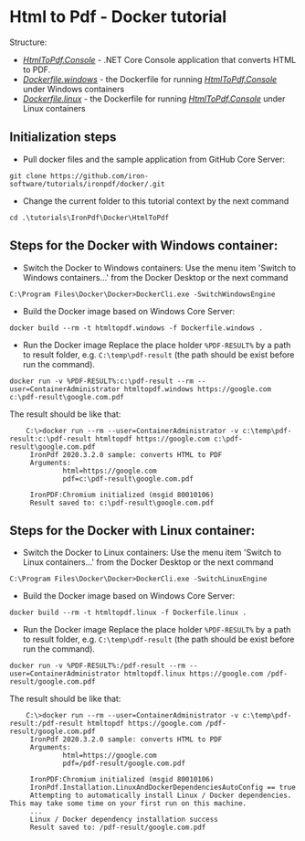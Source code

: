 # Html to Pdf - Docker tutorial

Structure:
  * [_HtmlToPdf.Console_][1] - .NET Core Console application that converts HTML to PDF.
  * [_Dockerfile.windows_][2] - the Dockerfile for running [_HtmlToPdf.Console_][1] under Windows containers
  * [_Dockerfile.linux_][3] - the Dockerfile for running [_HtmlToPdf.Console_][1] under Linux containers

## Initialization steps
  * Pull docker files and the sample application from GitHub Core Server:
```
git clone https://github.com/iron-software/tutorials/ironpdf/docker/.git
```

  * Change the current folder to this tutorial context by the next command
```
cd .\tutorials\IronPdf\Docker\HtmlToPdf
```

## Steps for the Docker with Windows container:
  * Switch the Docker to Windows containers:
Use the menu item 'Switch to Windows containers...' from the Docker Desktop or the next command
```
C:\Program Files\Docker\Docker>DockerCli.exe -SwitchWindowsEngine
```

  * Build the Docker image based on Windows Core Server:
```
docker build --rm -t htmltopdf.windows -f Dockerfile.windows .
```

  * Run the Docker image
Replace the place holder `%PDF-RESULT%` by a path to result folder, e.g. `C:\temp\pdf-result` (the path should be exist before run the command).
```
docker run -v %PDF-RESULT%:c:\pdf-result --rm --user=ContainerAdministrator htmltopdf.windows https://google.com c:\pdf-result\google.com.pdf
```

The result should be like that:
```
    C:\>docker run --rm --user=ContainerAdministrator -v c:\temp\pdf-result:c:\pdf-result htmltopdf https://google.com c:\pdf-result\google.com.pdf
     IronPdf 2020.3.2.0 sample: converts HTML to PDF
     Arguments:
             html=https://google.com
             pdf=c:\pdf-result\google.com.pdf
     
     IronPDF:Chromium initialized (msgid 80010106)
     Result saved to: c:\pdf-result\google.com.pdf
```

## Steps for the Docker with Linux container:
  * Switch the Docker to Linux containers:
Use the menu item 'Switch to Linux containers...' from the Docker Desktop or the next command
```
C:\Program Files\Docker\Docker>DockerCli.exe -SwitchLinuxEngine
```

  * Build the Docker image based on Windows Core Server:
```
docker build --rm -t htmltopdf.linux -f Dockerfile.linux .
```

  * Run the Docker image
Replace the place holder `%PDF-RESULT%` by a path to result folder, e.g. `C:\temp\pdf-result` (the path should be exist before run the command).
```
docker run -v %PDF-RESULT%:/pdf-result --rm --user=ContainerAdministrator htmltopdf.linux https://google.com /pdf-result/google.com.pdf
```

The result should be like that:
```
    C:\>docker run --rm --user=ContainerAdministrator -v c:\temp\pdf-result:/pdf-result htmltopdf https://google.com /pdf-result/google.com.pdf
     IronPdf 2020.3.2.0 sample: converts HTML to PDF
     Arguments:
             html=https://google.com
             pdf=/pdf-result/google.com.pdf
     
     IronPDF:Chromium initialized (msgid 80010106)
     IronPdf.Installation.LinuxAndDockerDependenciesAutoConfig == true
     Attempting to automatically install Linux / Docker dependencies.  This may take some time on your first run on this machine.
     ...
     Linux / Docker dependency installation success
     Result saved to: /pdf-result/google.com.pdf
```

[1]: ./HtmlToPdf.Console
[2]: ./Dockerfile.windows
[3]: ./Dockerfile.linux